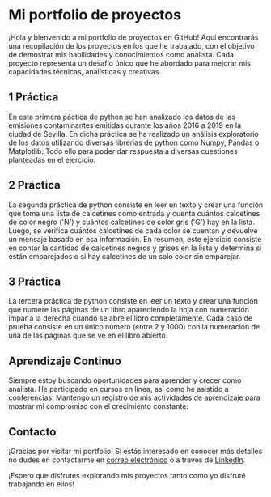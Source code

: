 # Mi portfolio de proyectos

¡Hola y bienvenido a mi portfolio de proyectos en GitHub! Aquí encontrarás una recopilación de los proyectos en los que he trabajado, con el objetivo de demostrar mis habilidades y conocimientos como analista. Cada proyecto representa un desafío único que he abordado para mejorar mis capacidades técnicas, analísticas y creativas.

## 1 Práctica 

En esta primera páctica de python se han analizado los datos de las emisiones contaminantes emitidas durante los años 2016 a 2019 en la ciudad de Sevilla. En dicha práctica se ha realizado un análisis
exploratorio de los datos utilizando diversas librerias de python como Numpy, Pandas o Matplotlib. Todo ello para poder dar respuesta a diversas cuestiones planteadas en el ejercicio.

## 2 Práctica 

La segunda práctica de python consiste en leer un texto y crear una función que toma una lista de calcetines como entrada y cuenta cuántos calcetines de color negro ('N') y cuántos calcetines de color gris ('G') hay en la lista. Luego, se verifica cuántos calcetines de cada color se cuentan y devuelve un mensaje basado en esa información. En resumen, este ejercicio consiste en contar la cantidad de calcetines negros y grises en la lista y determina si están emparejados o si hay calcetines de un solo color sin emparejar.

## 3 Práctica 

La tercera práctica de python consiste en leer un texto y crear una función que numere las páginas de un libro apareciendo la hoja con numeración impar a la derecha cuando se abre el libro completamente.
Cada caso de prueba consiste en un único número (entre 2 y 1000) con la numeración de una de las páginas que se ve en el libro abierto.

## Aprendizaje Continuo

Siempre estoy buscando oportunidades para aprender y crecer como analista. He participado en cursos en línea, así como he asistido a conferencias. Mantengo un registro de mis actividades de aprendizaje para mostrar mi compromiso con el crecimiento constante.

## Contacto

¡Gracias por visitar mi portfolio! Si estás interesado en conocer más detalles no dudes en contactarme en [correo electrónico](luciasanchezsanchez99@gmail.com) o a través de [LinkedIn](https://www.linkedin.com/in/lucia-sanchez-sanchez-893408254/).

¡Espero que disfrutes explorando mis proyectos tanto como yo disfruté trabajando en ellos!
